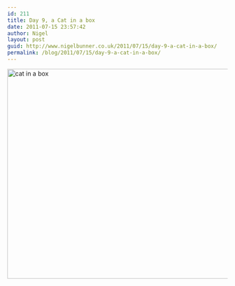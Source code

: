 ```yaml
---
id: 211
title: Day 9, a Cat in a box
date: 2011-07-15 23:57:42
author: Nigel
layout: post
guid: http://www.nigelbunner.co.uk/2011/07/15/day-9-a-cat-in-a-box/
permalink: /blog/2011/07/15/day-9-a-cat-in-a-box/
---
```

[<img src="http://farm7.static.flickr.com/6020/5941560250_b27ec99424_z.jpg" width="640" height="480" alt="cat in a box" />](http://www.flickr.com/photos/icklephotos/5941560250/ "cat in a box by icle fotos, on Flickr")